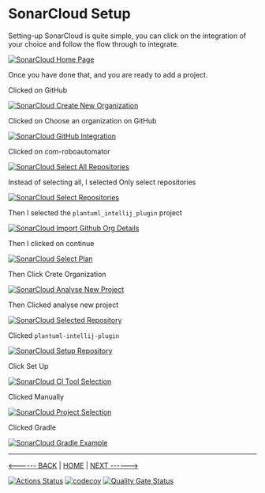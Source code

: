 # SonarCloud Setup

Setting-up SonarCloud is quite simple, you can click on the integration of your choice and
follow the flow through to integrate.

[![SonarCloud Home Page](resources/01-SonarCloud_HomePage.png)](https://sonarcloud.io/)

Once you have done that, and you are ready to add a project.

Clicked on GitHub

[![SonarCloud Create New Organization](resources/02-SonarCloud_CreateNewOrg.png)](https://sonarcloud.io/)

Clicked on Choose an organization on GitHub

[![SonarCloud GitHub Integration](resources/03-SonarCloud_GitHubIntegration.png)](https://sonarcloud.io/)

Clicked on com-roboautomator

[![SonarCloud Select All Repositories](resources/04-SonarCloud_SelectAllRepositories.png)](https://sonarcloud.io/)

Instead of selecting all, I selected Only select repositories

[![SonarCloud Select Repositories](resources/05-SonarCloud_SelectRepositories.png)](https://sonarcloud.io/)

Then I selected the `plantuml_intellij_plugin` project

[![SonarCloud Import Github Org Details](resources/06-SonarCloud_ImportGitHubOrgDetails.png)](https://sonarcloud.io/)

Then I clicked on continue

[![SonarCloud Select Plan](resources/07-SonarCloud_SelectPlan.png)](https://sonarcloud.io/)

Then Click Crete Organization

[![SonarCloud Analyse New Project](resources/08-SonarCloud_AnalyseNewProject.png)](https://sonarcloud.io/)

Then Clicked analyse new project

[![SonarCloud Selected Repository](resources/09-SonarCloud_SelectRepository.png)](https://sonarcloud.io/)

Clicked `plantuml-intellij-plugin`

[![SonarCloud Setup Repository](resources/10-SonarCloud_SetupRepository.png)](https://sonarcloud.io/)

Click Set Up

[![SonarCloud CI Tool Selection](resources/11-SonarCloud_CIToolSelection.png)](https://sonarcloud.io/)

Clicked Manually 

[![SonarCloud Project Selection](resources/12-SonarCloud_TypeOfProject.png)](https://sonarcloud.io/)

Clicked Gradle

[![SonarCloud Gradle Example](resources/13-SonarCloud_GradleExample.png)](https://sonarcloud.io/)

__________

[<------ BACK](./index.md) | [HOME](../index.md) | [NEXT ------>](./GradleSetup.md)

[![Actions Status](https://github.com/fishey2/java-component-template/workflows/Java%20CI/badge.svg)](https://github.com/fishey2/java-component-template/actions)
[![codecov](https://codecov.io/gh/fishey2/java-component-template/branch/master/graph/badge.svg?token=BuPjnBJ5YK)](https://codecov.io/gh/fishey2/java-component-template)
[![Quality Gate Status](https://sonarcloud.io/api/project_badges/measure?project=fishey2_java-component-template&metric=alert_status)](https://sonarcloud.io/dashboard?id=fishey2_java-component-template)









